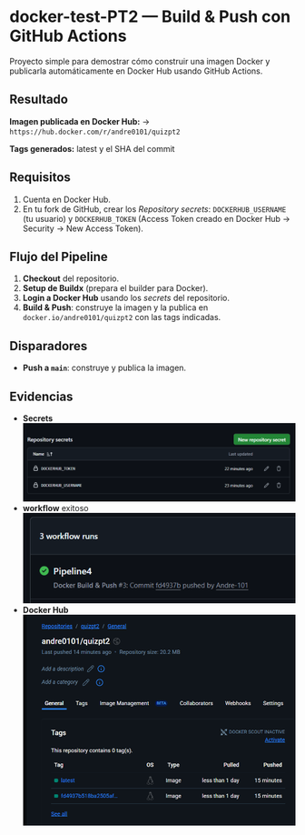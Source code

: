 # docker-test-PT2 — Build & Push con GitHub Actions

Proyecto simple para demostrar cómo construir una imagen Docker y publicarla automáticamente en Docker Hub usando GitHub Actions.

## Resultado

**Imagen publicada en Docker Hub:** → `https://hub.docker.com/r/andre0101/quizpt2`

**Tags generados:** latest y el SHA del commit

## Requisitos

1. Cuenta en Docker Hub.
2. En tu fork de GitHub, crear los *Repository secrets*: `DOCKERHUB_USERNAME` (tu usuario) y `DOCKERHUB_TOKEN` (Access Token creado en Docker Hub → Security → New Access Token).

## Flujo del Pipeline

1. **Checkout** del repositorio.
2. **Setup de Buildx** (prepara el builder para Docker).
3. **Login a Docker Hub** usando los *secrets* del repositorio.
4. **Build & Push**: construye la imagen y la publica en `docker.io/andre0101/quizpt2` con las tags indicadas.

## Disparadores

* **Push a `main`**: construye y publica la imagen.

## Evidencias

* **Secrets** 
![Secrets](./images/Secrets.png)
* **workflow** exitoso
![WorkflowSuccess](./images/workflow.png)
* **Docker Hub**
![Dockerhub](./images/Dockerhub.png)
